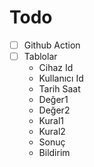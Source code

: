 # Todo
- [ ] Github Action
- [ ] Tablolar
    - Cihaz Id
    - Kullanıcı Id
    - Tarih Saat
    - Değer1
    - Değer2
    - Kural1
    - Kural2
    - Sonuç
    - Bildirim
